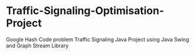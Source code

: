# Traffic-Signaling-Optimisation-Project
 Google Hash Code problem Traffic Signaling Java Project using Java Swing and Graph Stream Library
